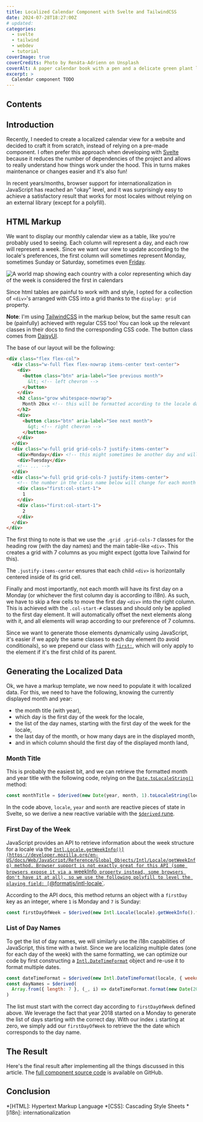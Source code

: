 ```yaml
---
title: Localized Calendar Component with Svelte and TailwindCSS
date: 2024-07-28T18:27:00Z
# updated:
categories:
  - svelte
  - tailwind
  - webdev
  - tutorial
coverImage: true
coverCredits: Photo by Renáta-Adrienn on Unsplash
coverAlt: A paper calendar book with a pen and a delicate green plant laid on top of it
excerpt: >
  Calendar component TODO
---
```


<script lang="ts">
  import map from './calendar-component-svelte-tailwind/first-day-of-week-map.png?enhanced&imgSizes=true'
  import ChatNote from '$lib/components/ChatNote.svelte'
  import Image from '$lib/components/Image.svelte'
  import LocalePicker from './calendar-component-svelte-tailwind/LocalePicker.svelte'
  import Calendar from './calendar-component-svelte-tailwind/Calendar.svelte'

  let locale = $state<string | undefined>(undefined)

  const handler = (newValue: string) => {
    locale = newValue
  }
</script>

## Contents

## Introduction

Recently, I needed to create a localized calendar view for a website and decided to craft it from scratch, instead of
relying on a pre-made component. I often prefer this approach when developing with [Svelte](https://svelte.dev/) because
it reduces the number of dependencies of the project and allows to really understand how things work under the hood.
This in turns makes maintenance or changes easier and it's also fun!

In recent years/months, browser support for internationalization in JavaScript has reached an "okay" level, and it was
surprisingly easy to achieve a satisfactory result that works for most locales without relying on an external library
(except for a polyfill).

## HTML Markup

We want to display our monthly calendar view as a table, like you're probably used to seeing. Each column will represent
a day, and each row will represent a week. Since we want our view to update according to the locale's preferences,
the first column will sometimes represent Monday, sometimes Sunday or Saturday, sometimes even [Friday](https://en.m.wikipedia.org/wiki/Week).

<Image
  src={map}
  alt="A world map showing each country with a color representing which day of the week is considered the first in
  calendars"
  caption="World map showing the first day of the week used in different countries."
  source="https://en.m.wikipedia.org/wiki/File:First_Day_of_Week_World_Map.svg"
/>

Since html tables are painful to work with and style, I opted for a collection of `<div>`'s arranged with CSS into a
grid thanks to the `display: grid` property.

<ChatNote>
<strong>Note</strong>: I'm using <a href="https://tailwindcss.com/" rel="nofollow">TailwindCSS</a> in the markup below,
but the same result can be (painfully) achieved with regular CSS too! You can look up the relevant classes in their docs
to find the corresponding CSS code. The button class comes from
<a href="https://daisyui.com/" rel="nofollow">DaisyUI</a>.
</ChatNote>

The base of our layout will be the following:

```html
<div class="flex flex-col">
  <div class="w-full flex flex-nowrap items-center text-center">
    <div>
      <button class="btn" aria-label="See previous month">
        &lt; <!-- left chevron -->
      </button>
    </div>
    <h2 class="grow whitespace-nowrap">
      Month 20xx <!-- this will be formatted according to the locale date formatting and translated -->
    </h2>
    <div>
      <button class="btn" aria-label="See next month">
        &gt; <!-- right chevron -->
      </button>
    </div>
  </div>
  <div class="w-full grid grid-cols-7 justify-items-center">
    <div>Monday</div> <!-- this might sometimes be another day and will be translated -->
    <div>Tuesday</div>
    <!-- ... -->
  </div>
  <div class="w-full grid grid-cols-7 justify-items-center">
    <!-- the number in the class name below will change for each month -->
    <div class="first:col-start-1">
      1
    </div>
    <div class="first:col-start-1">
      2
    </div>
  </div>
</div>
```

The first thing to note is that we use the `.grid .grid-cols-7` classes for the heading row (with the day names) and
the main table-like `<div>`. This creates a grid with 7 columns as you might expect (gotta love Tailwind for this).

The `.justify-items-center` ensures that each child `<div>` is horizontally centered inside of its grid cell.

Finally and most importantly, not each month will have its first day on a Monday (or whichever the first column day is
according to i18n). As such, we have to skip a few cells to move the first day `<div>` into the right column. This is
achieved with the `.col-start-#` classes and should only be applied to the first day element. It will automatically
offset the next elements along with it, and all elements will wrap according to our preference of 7 columns.

Since we want to generate those elements dynamically using JavaScript, it's easier if we apply the same classes to each
day element (to avoid conditionals), so we prepend our class with
[`first:`](https://tailwindcss.com/docs/hover-focus-and-other-states#first), which will only apply to the element if
it's the first child of its parent.

## Generating the Localized Data

Ok, we have a markup template, we now need to populate it with localized data. For this, we need to have the following,
knowing the currently displayed month and year:
- the month title (with year),
- which day is the first day of the week for the locale,
- the list of the day names, starting with the first day of the week for the locale,
- the last day of the month, or how many days are in the displayed month,
- and in which column should the first day of the displayed month land,

### Month Title

This is probably the easiest bit, and we can retrieve the formatted month and year title with the following code,
relying on the
[`Date.toLocaleString()`](https://developer.mozilla.org/en-US/docs/Web/JavaScript/Reference/Global_Objects/Date/toLocaleString)
method:

```javascript
const monthTitle = $derived(new Date(year, month, 1).toLocaleString(locale, { month: 'long', year: 'numeric' }))
```

<ChatNote>
In the code above, <code>locale</code>, <code>year</code> and <code>month</code> are reactive pieces of state in Svelte,
so we derive a new reactive variable with the
<a href="https://svelte-5-preview.vercel.app/docs/runes" rel="nofollow"><code>$derived</code> rune</a>.
</ChatNote>

### First Day of the Week

JavaScript provides an API to retrieve information about the week structure for a locale via the
[`Intl.Locale.getWeekInfo()](https://developer.mozilla.org/en-US/docs/Web/JavaScript/Reference/Global_Objects/Intl/Locale/getWeekInfo)
method. Browser support is not exactly great for this API (some browsers expose it via a `weekInfo` property instead,
some browsers don't have it at all), so we use the following polyfill to level the playing field:
[`@formatjs/intl-locale`](https://www.npmjs.com/package/@formatjs/intl-locale).

According to the API docs, this method returns an object with a `firstDay` key as an integer, where `1` is Monday and
`7` is Sunday:

```javascript
const firstDayOfWeek = $derived(new Intl.Locale(locale).getWeekInfo().firstDay)
```

### List of Day Names

To get the list of day names, we will similarly use the i18n capabilities of JavaScript, this time with a twist. Since
we are localizing multiple dates (one for each day of the week) with the same formatting, we can optimize our code by
first constructing a
[`Intl.DateTimeFormat`](https://developer.mozilla.org/en-US/docs/Web/JavaScript/Reference/Global_Objects/Intl/DateTimeFormat/format)
object and re-use it to format multiple dates.

```javascript
const dateTimeFormat = $derived(new Intl.DateTimeFormat(locale, { weekday: 'short' }))
const dayNames = $derived(
  Array.from({ length: 7 }, (_, i) => dateTimeFormat.format(new Date(2018, 0, i + firstDayOfWeek)))
)
```

The list must start with the correct day according to `firstDayOfWeek` defined above. We leverage the fact that year
2018 started on a Monday to generate the list of days starting with the correct day. With our index `i` starting at
zero, we simply add our `firstDayOfWeek` to retrieve the the date which corresponds to the day name.

## The Result

Here's the final result after implementing all the things discussed in this article. The
[full component source code](https://github.com/beeb/beeb-li/blob/main/src/lib/posts/calendar-component-svelte-tailwind/Calendar.svelte)
is available on GitHub.

<div class="not-prose w-full">
  <LocalePicker {handler} />
  <Calendar {locale} />
</div>

## Conclusion

*[HTML]: Hypertext Markup Language
*[CSS]: Cascading Style Sheets
*[i18n]: internationalization